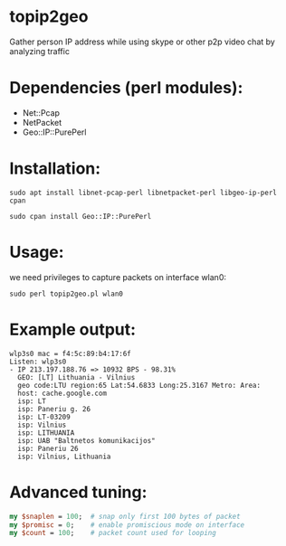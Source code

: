 # topip2geo
Gather person IP address while using skype or other p2p video chat by analyzing traffic

# Dependencies (perl modules):
* Net::Pcap
* NetPacket
* Geo::IP::PurePerl

# Installation:
`sudo apt install libnet-pcap-perl libnetpacket-perl libgeo-ip-perl cpan`

`sudo cpan install Geo::IP::PurePerl`

# Usage:
we need privileges to capture packets on interface wlan0:

`sudo perl topip2geo.pl wlan0`

# Example output:
```$ sudo perl topip2geo.pl wlp3s0
wlp3s0 mac = f4:5c:89:b4:17:6f
Listen: wlp3s0
- IP 213.197.188.76 => 10932 BPS - 98.31%
  GEO: [LT] Lithuania - Vilnius
  geo code:LTU region:65 Lat:54.6833 Long:25.3167 Metro: Area:
  host: cache.google.com
  isp: LT
  isp: Paneriu g. 26
  isp: LT-03209
  isp: Vilnius
  isp: LITHUANIA
  isp: UAB "Baltnetos komunikacijos"
  isp: Paneriu 26
  isp: Vilnius, Lithuania
```

# Advanced tuning:
```perl
my $snaplen = 100;  # snap only first 100 bytes of packet
my $promisc = 0;    # enable promiscious mode on interface
my $count = 100;    # packet count used for looping
```
